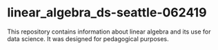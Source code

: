 # linear_algebra_ds-seattle-062419

This repository contains information about linear algebra and its use for data science. It was designed for pedagogical purposes.
